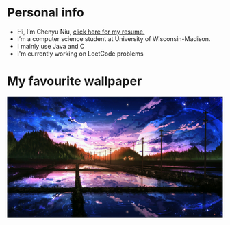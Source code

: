 # Personal info
-  Hi, I’m Chenyu Niu, [click here for my resume.](https://github.com/nnp911/Resume/blob/master/Chenyu_Niu_Resume.pdf)
-  I’m a computer science student at University of Wisconsin-Madison.
-  I mainly use Java and C
-  I'm currently working on LeetCode problems
# My favourite wallpaper
![Image](https://github.com/nnp911/nnp911/blob/master/Image/pixiv59954530_0.jpg)
